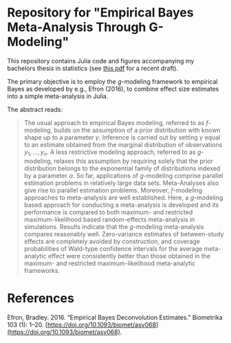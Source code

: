 # Repository for "Empirical Bayes Meta-Analysis Through G-Modeling"

This repository contains Julia code and figures accompanying my bachelors 
thesis in statistics (see [this pdf](manuscript/_manuscript/index.pdf) for a recent draft). 

The primary objective is to employ the *g*-modeling framework to empirical Bayes
as developed by e.g., Efron (2016), to combine effect size estimates into a simple meta-analysis in Julia.  

The abstract reads:
 
> The usual approach to empirical Bayes modeling, referred to as $f$-modeling, builds on the assumption of a 
  prior distribution with known shape up to a parameter $\gamma$. Inference is carried out by setting 
  $\gamma$ equal to an estimate obtained from the marginal distribution of observations $y_1,\ldots,y_n$. A less restrictive modeling approach, referred to as $g$-modeling, 
  relaxes this assumption by requiring solely that the prior distribution belongs to the exponential family of distributions
  indexed by a parameter $\alpha$. So far, applications of $g$-modeling comprise parallel estimation problems 
  in relatively large data sets. Meta-Analyses also give rise to parallel estimation problems. Moreover, $f$-modeling approaches to 
  meta-analysis are well established. Here, a $g$-modeling based approach for conducting a 
  meta-analysis is developed and its performance is compared to both maximum- and restricted 
  maximum-likelihood based random-effects meta-analysis in simulations. Results indicate that the $g$-modeling meta-analysis compares reasonably well. 
  Zero-variance estimates of between-study effects are completely avoided by construction, and
  coverage probabilities of Wald-type confidence intervals for the average meta-analytic effect were consistently 
  better than those obtained in the maximum- and restricted maximum-likelihood meta-analytic frameworks.


# References 
Efron, Bradley. 2016. “Empirical Bayes Deconvolution Estimates.” Biometrika 103 (1): 1–20. [https://doi.org/10.1093/biomet/asv068](https://doi.org/10.1093/biomet/asv068).
